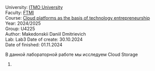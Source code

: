 University: [ITMO University](https://itmo.ru/ru/)  
Faculty: [FTMI](https://ftmi.itmo.ru)  
Course: [Cloud platforms as the basis of technology entrepreneurship](https://https://itmo-ict-faculty.github.io/cloud-platforms-as-the-basis-of-technology-entrepreneurship/)  
Year: 2024/2025  
Group: U4225  
Author: Makedonskii Daniil Dmitrievich  
Lab: Lab3
Date of create: 30.10.2024  
Date of finished: 01.11.2024  

В данной лабораторной работе мы исследуем Cloud Storage

1. 

